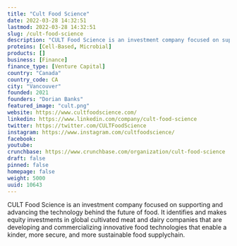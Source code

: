 ```yaml
---
title: "Cult Food Science"
date: 2022-03-28 14:32:51
lastmod: 2022-03-28 14:32:51
slug: /cult-food-science
description: "CULT Food Science is an investment company focused on supporting and advancing the technology behind the future of food. It identifies and makes equity investments in global cultivated meat and dairy companies that are developing and commercializing innovative food technologies that enable a kinder, more secure, and more sustainable food supplychain."
proteins: [Cell-Based, Microbial]
products: []
business: [Finance]
finance_type: [Venture Capital]
country: "Canada"
country_code: CA
city: "Vancouver"
founded: 2021
founders: "Dorian Banks"
featured_image: "cult.png"
website: https://www.cultfoodscience.com/
linkedin: https://www.linkedin.com/company/cult-food-science
twitter: https://twitter.com/CULTFoodScience
instagram: https://www.instagram.com/cultfoodscience/
facebook: 
youtube: 
crunchbase: https://www.crunchbase.com/organization/cult-food-science
draft: false
pinned: false
homepage: false
weight: 5000
uuid: 10643
---
```

CULT Food Science is an investment company focused on supporting and advancing the technology behind the future of food. It identifies and makes equity investments in global cultivated meat and dairy companies that are developing and commercializing innovative food technologies that enable a kinder, more secure, and more sustainable food supplychain.
